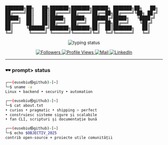 <!-- PROFILE README (H4CK3R edition) – profil GitHub: eusebiudavid -->
<!-- Nume: Eusebiu David -->

<!-- Banner ASCII -->
<pre align="center">
███████╗██╗   ██╗███████╗███████╗██████╗ ███████╗██╗   ██╗     ██████╗  █████╗ ██╗   ██╗██╗██████╗ 
██╔════╝██║   ██║██╔════╝██╔════╝██╔══██╗██╔════╝╚██╗ ██╔╝    ██╔════╝ ██╔══██╗██║   ██║██║██╔══██╗
█████╗  ██║   ██║█████╗  █████╗  ██████╔╝█████╗   ╚████╔╝     ██║  ███╗███████║██║   ██║██║██████╔╝
██╔══╝  ██║   ██║██╔══╝  ██╔══╝  ██╔══██╗██╔══╝    ╚██╔╝      ██║   ██║██╔══██║██║   ██║██║██╔══██╗
██║     ╚██████╔╝███████╗███████╗██║  ██║███████╗   ██║       ╚██████╔╝██║  ██║╚██████╔╝██║██║  ██║
╚═╝      ╚═════╝ ╚══════╝╚══════╝╚═╝  ╚═╝╚══════╝   ╚═╝        ╚═════╝ ╚═╝  ╚═╝ ╚═════╝ ╚═╝╚═╝  ╚═╝
</pre>

<p align="center">
  <img src="https://readme-typing-svg.demolab.com?font=Fira+Code&weight=600&size=22&pause=1200&duration=2500&center=true&vCenter=true&width=800&color=00FF7F&lines=%24+whoami+%E2%86%92+Eusebiu+David;%24+echo+%22build%2C+break%2C+fix%22;%24+cat+./focus+%E2%86%92+security%2C+backend%2C+automation" alt="typing status"/>
</p>

<p align="center">
  <a href="https://github.com/eusebiudavid?tab=followers">
    <img alt="Followers" src="https://img.shields.io/github/followers/eusebiudavid?style=for-the-badge&label=followers&color=00c853">
  </a>
  <a href="https://github.com/eusebiudavid">
    <img alt="Profile Views" src="https://komarev.com/ghpvc/?username=eusebiudavid&label=views&color=00c853&style=for-the-badge">
  </a>
  <a href="mailto:contact@yourdomain.tld">
    <img alt="Mail" src="https://img.shields.io/badge/email-contact%40yourdomain.tld-00c853?style=for-the-badge&logo=gmail&logoColor=white">
  </a>
  <a href="https://www.linkedin.com/in/eusebiudavid/">
    <img alt="LinkedIn" src="https://img.shields.io/badge/LinkedIn-0A66C2?style=for-the-badge&logo=linkedin&logoColor=white">
  </a>
</p>

---

### 🕶️ prompt> status
```bash
┌──(eusebiu㉿github)-[~]
└─$ uname -a
Linux • backend • security • automation

┌──(eusebiu㉿github)-[~]
└─$ cat about.txt
• curios • pragmatic • shipping > perfect
• construiesc sisteme sigure și scalabile
• fan CLI, scripturi și documentație bună

┌──(eusebiu㉿github)-[~]
└─$ echo $OBJECTIV_2025
contrib open-source + proiecte utile comunității
